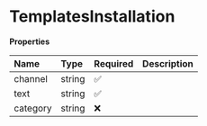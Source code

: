 # TemplatesInstallation

**Properties**

| Name     | Type   | Required | Description |
| :------- | :----- | :------- | :---------- |
| channel  | string | ✅       |             |
| text     | string | ✅       |             |
| category | string | ❌       |             |
